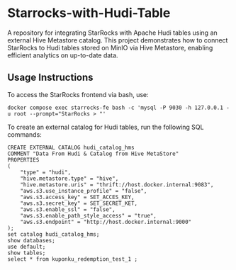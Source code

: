 # Starrocks-with-Hudi-Table
A repository for integrating StarRocks with Apache Hudi tables using an external Hive Metastore catalog. This project demonstrates how to connect StarRocks to Hudi tables stored on MinIO via Hive Metastore, enabling efficient analytics on up-to-date data.

## Usage Instructions

To access the StarRocks frontend via bash, use:
```
docker compose exec starrocks-fe bash -c 'mysql -P 9030 -h 127.0.0.1 -u root --prompt="StarRocks > "'
```

To create an external catalog for Hudi tables, run the following SQL commands:
```
CREATE EXTERNAL CATALOG hudi_catalog_hms
COMMENT "Data From Hudi & Catalog from Hive MetaStore"
PROPERTIES
(
    "type" = "hudi",
    "hive.metastore.type" = "hive",
    "hive.metastore.uris" = "thrift://host.docker.internal:9083",
    "aws.s3.use_instance_profile" = "false",
    "aws.s3.access_key" = SET_ACCES_KEY,
    "aws.s3.secret_key" = SET_SECRET_KET,
    "aws.s3.enable_ssl" = "false",
    "aws.s3.enable_path_style_access" = "true",
    "aws.s3.endpoint" = "http://host.docker.internal:9000"
);
set catalog hudi_catalog_hms;
show databases;
use default;
show tables;
select * from kuponku_redemption_test_1 ;
```
